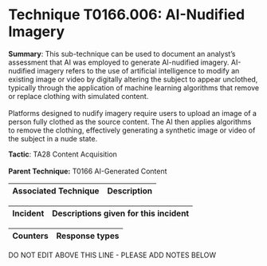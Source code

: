 # Technique T0166.006: AI-Nudified Imagery

**Summary**: This sub-technique can be used to document an analyst’s assessment that AI was employed to generate AI-nudified imagery. AI-nudified imagery refers to the use of artificial intelligence to modify an existing image or video by digitally altering the subject to appear unclothed, typically through the application of machine learning algorithms that remove or replace clothing with simulated content.<br><br>Platforms designed to nudify imagery require users to upload an image of a person fully clothed as the source content. The AI then applies algorithms to remove the clothing, effectively generating a synthetic image or video of the subject in a nude state.

**Tactic**: TA28 Content Acquisition <br><br>**Parent Technique:** T0166 AI-Generated Content


| Associated Technique | Description |
| --------- | ------------------------- |



| Incident | Descriptions given for this incident |
| -------- | -------------------- |



| Counters | Response types |
| -------- | -------------- |


DO NOT EDIT ABOVE THIS LINE - PLEASE ADD NOTES BELOW